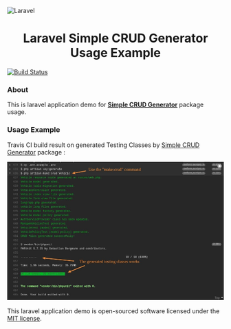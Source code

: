 ![Laravel](https://laravel.com/assets/img/components/logo-laravel.svg)

<h1 align="center">Laravel Simple CRUD Generator Usage Example</h1>

[![Build Status](https://travis-ci.org/nafiesl/simple-crud-generator-example.svg?branch=master)](https://travis-ci.org/nafiesl/simple-crud-generator-example)

### About
This is laravel application demo for [**Simple CRUD Generator**](https://packagist.org/packages/luthfi/simple-crud-generator) package usage.

### Usage Example
Travis CI build result on generated Testing Classes by [Simple CRUD Generator](https://packagist.org/packages/luthfi/simple-crud-generator) package :

![Travis CI build result on generated Testing Classes](public/imgs/laravel-simple-crud-generator-usage-example-01.jpg "Travis CI build result on generated Testing Classes")

This laravel application demo is open-sourced software licensed under the [MIT license](LICENSE).

